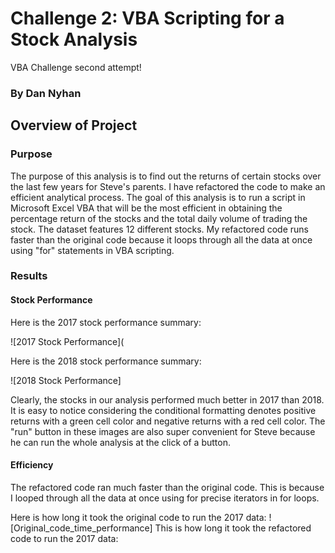 # Challenge 2: VBA Scripting for a Stock Analysis
VBA Challenge second attempt!
### By Dan Nyhan


## Overview of Project

### Purpose
The purpose of this analysis is to find out the returns of certain stocks over the last few years for Steve's parents. I have refactored the code to make an efficient analytical process. The goal of this analysis is to run a script in Microsoft Excel VBA that will be the most efficient in obtaining the percentage return of the stocks and the total daily volume of trading the stock. The dataset features 12 different stocks. My refactored code runs faster than the original code because it loops through all the data at once using "for" statements in VBA scripting.


### Results
#### Stock Performance
Here is the 2017 stock performance summary:

![2017 Stock Performance](

Here is the 2018 stock performance summary:

![2018 Stock Performance]

Clearly, the stocks in our analysis performed much better in 2017 than 2018. It is easy to notice considering the conditional formatting denotes positive returns with a green cell color and negative returns with a red cell color. The "run" button in these images are also super convenient for Steve because he can run the whole analysis at the click of a button. 

#### Efficiency 
The refactored code ran much faster than the original code. This is because I looped through all the data at once using for precise iterators in for loops. 

Here is how long it took the original code to run the 2017 data: 
![Original_code_time_performance]
This is how long it took the refactored code to run the 2017 data: 
